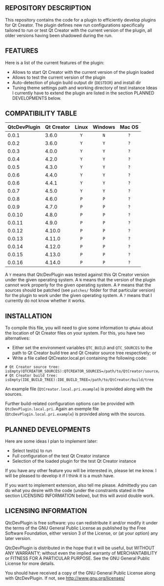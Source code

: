 REPOSITORY DESCRIPTION
----------------------

This repository contains the code for a plugin to efficiently develop
plugins for Qt Creator. The plugin defines new run configurations
specifically tailored to run or test Qt Creator with the current
version of the plugin, all older versions having been shadowed during
the run.


FEATURES
--------

Here is a list of the current features of the plugin:
- Allows to start Qt Creator with the current version of the plugin loaded
- Allows to test the current version of the plugin
- Auto-detection of plugin build output dir (`DESTDIR`) and install dir
- Tuning theme settings path and working directory of test instance
Ideas I currently have to extend the plugin are listed in the 
section PLANNED DEVELOPMENTS below.

COMPATIBILITY TABLE
-------------------

| QtcDevPlugin | Qt Creator | Linux | Windows | Mac OS |
|:-------------|:-----------|:-----:|:-------:|:------:|
| 0.0.1        | 3.6.0      |  `Y`  |   `N`   |  `?`   |
| 0.0.2        | 3.6.0      |  `Y`  |   `Y`   |  `?`   |
| 0.0.3        | 4.0.0      |  `Y`  |   `Y`   |  `?`   |
| 0.0.4        | 4.2.0      |  `Y`  |   `Y`   |  `?`   |
| 0.0.5        | 4.3.0      |  `Y`  |   `Y`   |  `?`   |
| 0.0.6        | 4.4.0      |  `Y`  |   `Y`   |  `?`   |
| 0.0.6        | 4.4.1      |  `Y`  |   `Y`   |  `?`   |
| 0.0.7        | 4.5.0      |  `Y`  |   `Y`   |  `?`   |
| 0.0.8        | 4.6.0      |  `P`  |   `P`   |  `?`   |
| 0.0.9        | 4.7.0      |  `P`  |   `P`   |  `?`   |
| 0.0.10       | 4.8.0      |  `P`  |   `P`   |  `?`   |
| 0.0.11       | 4.9.0      |  `P`  |   `P`   |  `?`   |
| 0.0.12       | 4.10.0     |  `P`  |   `P`   |  `?`   |
| 0.0.13       | 4.11.0     |  `P`  |   `P`   |  `?`   |
| 0.0.14       | 4.12.0     |  `P`  |   `P`   |  `?`   |
| 0.0.15       | 4.13.0     |  `P`  |   `P`   |  `?`   |
| 0.0.16       | 4.14.0     |  `P`  |   `P`   |  `?`   |

A `Y` means that QtcDevPlugin was tested against this Qt Creator version
under the given operating system. A `N` means that the version of the plugin
cannot work properly for the given operating system. A `P` means that
the sources should be patched (see `patches/` folder for that particular version)
for the plugin to work under the given operating system. A `?` means that I
currently do not know whether it works.

INSTALLATION
------------

To compile this file, you will need to give some information to `qMake` about
the location of Qt Creator files on your system. For this, you have two
alternatives:
- Either set the environment variables `QTC_BUILD` and `QTC_SOURCES` to the
path to Qt Creator build tree and Qt Creator source tree respectively; or
- Write a file called QtCreator.local.pri containing the following code:
```qmake
# Qt Creator source tree:
isEmpty(QTCREATOR_SOURCES):QTCREATOR_SOURCES=/path/to/QtCreator/source/tree
# Qt Creator build tree:
isEmpty(IDE_BUILD_TREE):IDE_BUILD_TREE=/path/to/QtCreator/build/tree
```
An example file (`QtCreator.local.pri.example`) is provided along with the sources.

Further build-related configuration options can be provided with
`QtcDevPlugin.local.pri`. Again an exemple file (`QtcDevPlugin.local.pri.example`)
is provided along with the sources.

PLANNED DEVELOPMENTS
--------------------

Here are some ideas I plan to implement later:
- Select test(s) to run
- Full configuration of the test Qt Creator instance
- Selection of the loaded plugin for the test Qt Creator instance

If you have any other feature you will be interested in, please let me know.
I will be pleased to develop it if I think it is a mush have.

If you want to implement extension, also tell me please. Admittedly you
can do what you desire with the code (under the constraints stated in the
section LICENSING INFORMATION below), but this will avoid double work.

LICENSING INFORMATION
---------------------

QtcDevPlugin is free software: you can redistribute it and/or modify
it under the terms of the GNU General Public License as published by
the Free Software Foundation, either version 3 of the License, or
(at your option) any later version.

QtcDevPlugin is distributed in the hope that it will be useful,
but WITHOUT ANY WARRANTY; without even the implied warranty of
MERCHANTABILITY or FITNESS FOR A PARTICULAR PURPOSE. See the
GNU General Public License for more details.

You should have received a copy of the GNU General Public License
along with QtcDevPlugin. If not, see http://www.gnu.org/licenses/
